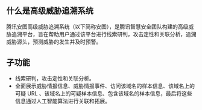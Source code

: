 ## 什么是高级威胁追溯系统
腾讯安图高级威胁追溯系统（以下简称安图），是腾讯智慧安全团队构建的高级威胁追溯平台，旨在帮助用户通过该平台进行线索研判，攻击定性和关联分析，追溯威胁源头，预测威胁的发生并及时预警。
## 子功能
- 线索研判，攻击定性和关联分析。
- 全面展示威胁情报信息、威胁情报事件、访问该域名的样本信息、该域名上的可疑 URL 、该域名上的可疑样本信息、包含该域名的样本信息，最后将这些信息通过人工智能算法进行关联和拓展。
